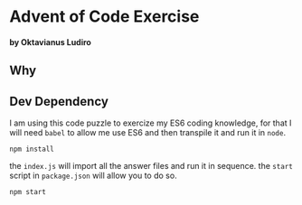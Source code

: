 # Advent of Code Exercise
#### by Oktavianus Ludiro

## Why


## Dev Dependency
I am using this code puzzle to exercize my ES6 coding knowledge, for that I will
need `babel` to allow me use ES6 and then transpile it and run it in `node`.

```
npm install
```

the `index.js` will import all the answer files and run it in sequence. the `start`
script in `package.json` will allow you to do so.

```
npm start
```
